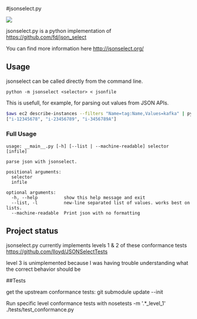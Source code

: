 #jsonselect.py

<img src="https://travis-ci.org/mwhooker/jsonselect.png" />

jsonselect.py is a python implementation of https://github.com/fd/json_select

You can find more information here http://jsonselect.org/


## Usage

jsonselect can be called directly from the command line.

`python -m jsonselect <selector> < jsonfile`

This is usefull, for example, for parsing out values from JSON APIs.

```sh
$aws ec2 describe-instances --filters "Name=tag:Name,Values=kafka" | python -m jsonselect .InstanceId
["i-12345678", "i-23456789", "i-3456789A"]
```

### Full Usage

```
usage: __main__.py [-h] [--list | --machine-readable] selector [infile]

parse json with jsonselect.

positional arguments:
  selector
  infile

optional arguments:
  -h, --help          show this help message and exit
  --list, -l          new-line separated list of values. works best on lists.
  --machine-readable  Print json with no formatting
```


## Project status

jsonselect.py currently implements levels 1 & 2 of these conformance tests https://github.com/lloyd/JSONSelectTests

level 3 is unimplemented because I was having trouble understanding what the correct behavior should be


##Tests

get the upstream conformance tests:
git submodule update --init

Run specific level conformance tests with
nosetests -m '.*_level_1' ./tests/test_conformance.py
